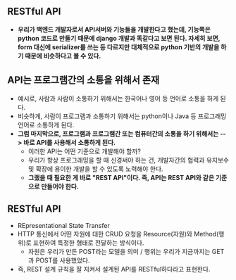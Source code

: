## RESTful API
- **우리가 백엔드 개발자로서 API서버와 기능들을 개발한다고 했는데, 기능쪽은 python 코드로 만들기 때문에 django 개발과 똑같다고 보면 된다. 자세히 보면, form 대신에 serializer를 쓰는 등 다르지만
  대체적으로 python 기반의 개발을 하기 때문에 비슷하다고 볼 수 있다.**
  
  

## API는 프로그램간의 소통을 위해서 존재
- 예시로, 사람과 사람이 소통하기 위해서는 한국어나 영어 등 언어로 소통을 하게 된다. 
- 비슷하게, 사람이 프로그램과 소통하기 위해서는 python이나 Java 등 프로그래밍 언어로 소통하게 된다. 
- **그럼 마지막으로, 프로그램과 프로그램간 또는 컴퓨터간의 소통을 하기 위해서는 --> 바로 API를 사용해서 소통하게 된다.**
  - 이러한 API는 어떤 기준으로 개발해야 할까? 
  - 우리가 항상 프로그래밍을 할 때 신경써야 하는 건, 개발자간의 협력과 유지보수 및 확장에 용이한 개발을 할 수 있도록 노력해야 한다. 
  - **그랬을 때 필요한 게 바로 "REST API"이다. 즉, API는 REST API와 같은 기준으로 만들어야 한다.**


## RESTful API
- REpresentational State Transfer
- HTTP 통신에서 어떤 자원에 대한 CRUD 요청을 Resource(자원)와 Method(행위)로 표현하여 특정한 형태로 전달하는 방식이다. 
  - 자원은 우리가 만든 POST라는 모델을 의미 / 행위는 우리가 지금까지는 GET과 POST를 사용했었다. 
- 즉, REST 설계 규칙을 잘 지켜서 설계된 API를 RESTful하다라고 표현한다. 
